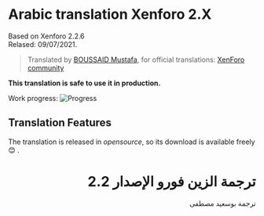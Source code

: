 # Arabic translation Xenforo 2.X

Based on Xenforo 2.2.6 <br />
Relased: 09/07/2021.

>Translated by [BOUSSAID Mustafa](https://github.com/boussaid), for official translations: [XenForo community](https://xenforo.com/community/resources/xenforo-2-x-arabic-translation.5630/)

**This translation is safe to use it in production.**

Work progress: ![Progress](https://progress-bar.dev/98/?title=Done)

## Translation Features
The translation is released in *opensource*, so its download is available freely :blush: .

# <div dir="rtl">ترجمة الزين فورو الإصدار 2.2</div>

<div dir="rtl">ترجمة بوسعيد مصطفى</div>